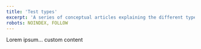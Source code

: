 ```yaml
---
title: 'Test types'
excerpt: 'A series of conceptual articles explaining the different types of load tests. Learn about planning, running, and interpreting different tests for different performance goals.'
robots: NOINDEX, FOLLOW
---
```


Lorem ipsum... custom content